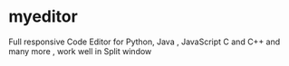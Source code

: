 # myeditor
Full responsive Code Editor for Python, Java , JavaScript  C and C++ and many more , work well in Split window
